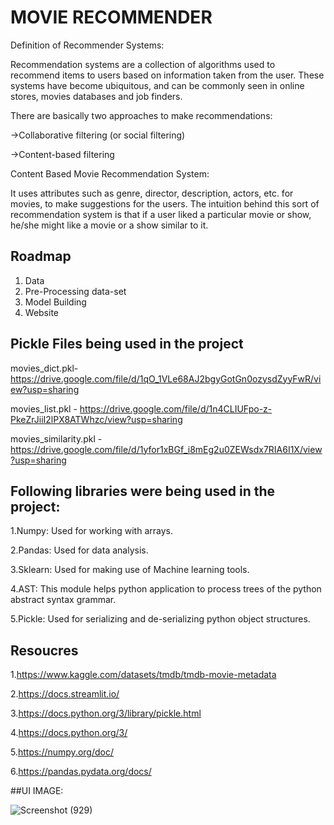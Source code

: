 
# MOVIE RECOMMENDER

Definition of Recommender Systems:

Recommendation systems are a collection of algorithms used to recommend items to users based on information taken from the user. These systems have become ubiquitous, and can be commonly seen in online stores, movies databases and job finders.


There are basically two approaches to make recommendations:

->Collaborative filtering (or social filtering)

->Content-based filtering

 Content Based Movie Recommendation System:

It uses attributes such as genre, director, description, actors, etc. for movies, to make suggestions for the users. The intuition behind this sort of recommendation system is that if a user liked a particular movie or show, he/she might like a movie or a show similar to it.
 


## Roadmap
1. Data
2. Pre-Processing data-set
3. Model Building
4. Website




## Pickle Files being used in the project

movies_dict.pkl- https://drive.google.com/file/d/1qO_1VLe68AJ2bgyGotGn0ozysdZyyFwR/view?usp=sharing

movies_list.pkl - https://drive.google.com/file/d/1n4CLIUFpo-z-PkeZrJiiI2lPX8ATWhzc/view?usp=sharing

movies_similarity.pkl -https://drive.google.com/file/d/1yfor1xBGf_i8mEg2u0ZEWsdx7RIA6I1X/view?usp=sharing

## Following libraries were being used in the project:

1.Numpy: Used for working with arrays.

2.Pandas: Used for data analysis.

3.Sklearn: Used for making use of Machine learning tools.

4.AST: This module helps python application to process trees of the python abstract syntax grammar.

5.Pickle: Used for serializing and de-serializing python object structures.

## Resoucres

1.https://www.kaggle.com/datasets/tmdb/tmdb-movie-metadata

2.https://docs.streamlit.io/

3.https://docs.python.org/3/library/pickle.html

4.https://docs.python.org/3/

5.https://numpy.org/doc/

6.https://pandas.pydata.org/docs/

##UI IMAGE:

![Screenshot (929)](https://user-images.githubusercontent.com/86736177/170811742-9f0ca811-5dfa-4509-a1c7-9fb415ca65dd.png)






